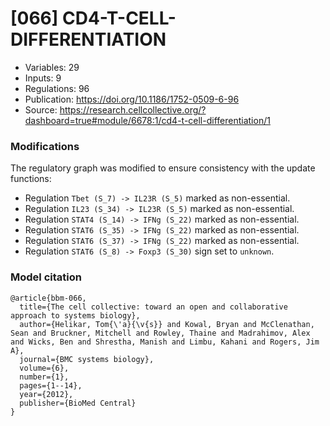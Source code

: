 # \[066\] CD4-T-CELL-DIFFERENTIATION

 - Variables: 29
 - Inputs: 9
 - Regulations: 96
 - Publication: https://doi.org/10.1186/1752-0509-6-96
 - Source: https://research.cellcollective.org/?dashboard=true#module/6678:1/cd4-t-cell-differentiation/1


### Modifications

The regulatory graph was modified to ensure consistency with the update functions:

 - Regulation `Tbet (S_7) -> IL23R (S_5)` marked as non-essential.
 - Regulation `IL23 (S_34) -> IL23R (S_5)` marked as non-essential.
 - Regulation `STAT4 (S_14) -> IFNg (S_22)` marked as non-essential.
 - Regulation `STAT6 (S_35) -> IFNg (S_22)` marked as non-essential.
 - Regulation `STAT6 (S_37) -> IFNg (S_22)` marked as non-essential.
 - Regulation `STAT6 (S_8) -> Foxp3 (S_30)` sign set to `unknown`.


### Model citation

```
@article{bbm-066,
  title={The cell collective: toward an open and collaborative approach to systems biology},
  author={Helikar, Tom{\'a}{\v{s}} and Kowal, Bryan and McClenathan, Sean and Bruckner, Mitchell and Rowley, Thaine and Madrahimov, Alex and Wicks, Ben and Shrestha, Manish and Limbu, Kahani and Rogers, Jim A},
  journal={BMC systems biology},
  volume={6},
  number={1},
  pages={1--14},
  year={2012},
  publisher={BioMed Central}
}

```

